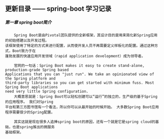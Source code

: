 



## 更新目录 —— spring-boot 学习记录
##### 第一章 spring boot简介
        Spring Boot是由Pivotal团队提供的全新框架，其设计目的是用来简化新Spring应用的初始搭建以及开发过程。
    该框架使用了特定的方式来进行配置，从而使开发人员不再需要定义样板化的配置。通过这种方式，Boot致力于在
    蓬勃发展的快速应用开发领域（rapid application development）成为领导者。
    
        官网的一句话：Spring Boot makes it easy to create stand-alone, production-grade Spring based 
    Applications that you can "just run". We take an opinionated view of the Spring platform and 
    third-party libraries so you can get started with minimum fuss. Most Spring Boot applications 
    need very little Spring configuration.
        大概意思就是：Spring Boot可以轻松创建可以“运行”的独立的，生产级的基于Spring的应用程序。 我们对Spring
    平台和第三方图书馆有一个看法，所以你可以从最开始的时候开始。 大多数Spring Boot应用程序需要很少的Spring配置。
        
        其实这就是现在很多人追捧spring boot的原因，还有一个就是它是spring cloud的基础，也是spring推出的微服务
    基础框架。
    
    
    
 
    
    












